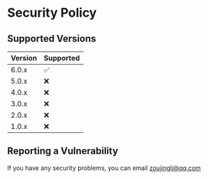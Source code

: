 # Security Policy

## Supported Versions

| Version | Supported          |
|---------|--------------------|
| 6.0.x   | :white_check_mark: |
| 5.0.x   | :x:                |
| 4.0.x   | :x:                |
| 3.0.x   | :x:                |
| 2.0.x   | :x:                |
| 1.0.x   | :x:                |

## Reporting a Vulnerability

If you have any security problems, you can email zoujingli@qq.com
